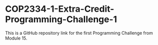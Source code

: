 # COP2334-1-Extra-Credit-Programming-Challenge-1
This is a GitHub repository link for the first Programming Challenge from Module 15.

